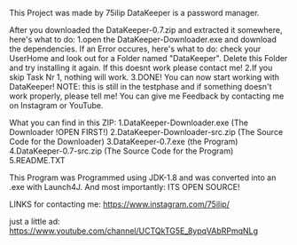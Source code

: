 This Project was made by 75ilip
DataKeeper is a password manager.


After you downloaded the DataKeeper-0.7.zip and extracted it somewhere, here's what to do:
1.open the DataKeeper-Downloader.exe and download the dependencies. If an Error occures, here's what to do:
	check your UserHome and look out for a Folder named "DataKeeper". Delete this Folder and try installing it again.
	If this doesnt work please contact me!
2.If you skip Task Nr 1, nothing will work.
3.DONE! You can now start working with DataKeeper!
	NOTE: this is still in the testphase and if something doesn't work properly, please tell me!
	You can give me Feedback by contacting me on Instagram or YouTube.


What you can find in this ZIP:
	1.DataKeeper-Downloader.exe	(The Downloader !OPEN FIRST!)
	2.DataKeeper-Downloader-src.zip	(The Source Code for the Downloader)
	3.DataKeeper-0.7.exe		(the Program)
	4.DataKeeper-0.7-src.zip	(The Source Code for the Program)	
	5.README.TXT

This Program was Programmed using JDK-1.8 and was converted into an .exe with Launch4J.
And most importantly: ITS OPEN SOURCE!


LINKS for contacting me:
https://www.instagram.com/75ilip/

just a little ad:
https://www.youtube.com/channel/UCTQkTG5E_8ypqVAbRPmqNLg
